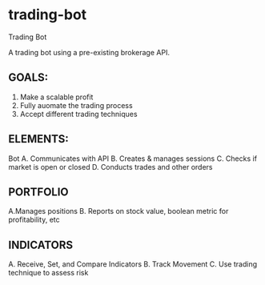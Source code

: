 # trading-bot
Trading Bot

A trading bot using a pre-existing brokerage API.

## GOALS:

1. Make a scalable profit
2. Fully auomate the trading process
3. Accept different trading techniques



## ELEMENTS:

Bot
A. Communicates with API
B. Creates & manages sessions
C. Checks if market is open or closed
D. Conducts trades and other orders



## PORTFOLIO

A.Manages positions
B. Reports on stock value, boolean metric for profitability, etc



## INDICATORS
A. Receive, Set, and Compare Indicators
B. Track Movement
C. Use trading technique to assess risk
